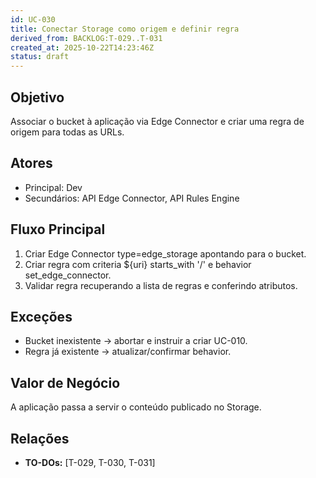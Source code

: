 ```yaml
---
id: UC-030
title: Conectar Storage como origem e definir regra
derived_from: BACKLOG:T-029..T-031
created_at: 2025-10-22T14:23:46Z
status: draft
---
```


## Objetivo
Associar o bucket à aplicação via Edge Connector e criar uma regra de origem para todas as URLs.

## Atores
- Principal: Dev
- Secundários: API Edge Connector, API Rules Engine

## Fluxo Principal
1. Criar Edge Connector type=edge_storage apontando para o bucket.
2. Criar regra com criteria ${uri} starts_with '/' e behavior set_edge_connector.
3. Validar regra recuperando a lista de regras e conferindo atributos.

## Exceções
- Bucket inexistente → abortar e instruir a criar UC-010.
- Regra já existente → atualizar/confirmar behavior.

## Valor de Negócio
A aplicação passa a servir o conteúdo publicado no Storage.

## Relações
- **TO-DOs:** [T-029, T-030, T-031]

